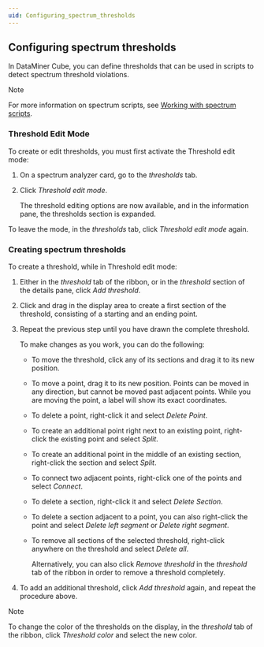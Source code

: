 ```yaml
---
uid: Configuring_spectrum_thresholds
---
```


## Configuring spectrum thresholds

In DataMiner Cube, you can define thresholds that can be used in scripts to detect spectrum threshold violations.

> [!NOTE]
> For more information on spectrum scripts, see [Working with spectrum scripts](xref:Working_with_spectrum_scripts).

### Threshold Edit Mode

To create or edit thresholds, you must first activate the Threshold edit mode:

1. On a spectrum analyzer card, go to the *thresholds* tab.

2. Click *Threshold edit mode*.

    The threshold editing options are now available, and in the information pane, the thresholds section is expanded.

To leave the mode, in the *thresholds* tab, click *Threshold edit mode* again.

### Creating spectrum thresholds

To create a threshold, while in Threshold edit mode:

1. Either in the *threshold* tab of the ribbon, or in the *threshold* section of the details pane, click *Add threshold*.

2. Click and drag in the display area to create a first section of the threshold, consisting of a starting and an ending point.

3. Repeat the previous step until you have drawn the complete threshold.

    To make changes as you work, you can do the following:

    - To move the threshold, click any of its sections and drag it to its new position.

    - To move a point, drag it to its new position. Points can be moved in any direction, but cannot be moved past adjacent points. While you are moving the point, a label will show its exact coordinates.

    - To delete a point, right-click it and select *Delete Point*.

    - To create an additional point right next to an existing point, right-click the existing point and select *Split*.

    - To create an additional point in the middle of an existing section, right-click the section and select *Split*.

    - To connect two adjacent points, right-click one of the points and select *Connect*.

    - To delete a section, right-click it and select *Delete Section*.

    - To delete a section adjacent to a point, you can also right-click the point and select *Delete left segment* or *Delete right segment*.

    - To remove all sections of the selected threshold, right-click anywhere on the threshold and select *Delete all*.

        Alternatively, you can also click *Remove threshold* in the *threshold* tab of the ribbon in order to remove a threshold completely.

4. To add an additional threshold, click *Add threshold* again, and repeat the procedure above.

> [!NOTE]
> To change the color of the thresholds on the display, in the *threshold* tab of the ribbon, click *Threshold color* and select the new color.
>
